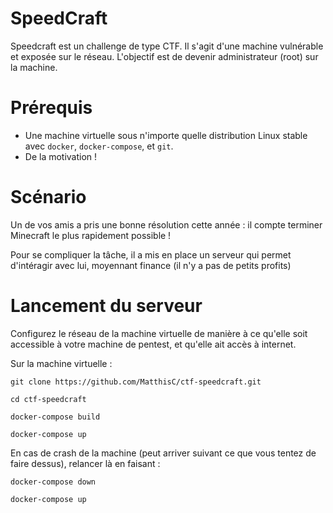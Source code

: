# SpeedCraft

Speedcraft est un challenge de type CTF. Il s'agit d'une machine vulnérable et exposée sur le réseau. L'objectif est de devenir administrateur (root) sur la machine.

# Prérequis

- Une machine virtuelle sous n'importe quelle distribution Linux stable avec `docker`, `docker-compose`, et `git`.
- De la motivation !

# Scénario

Un de vos amis a pris une bonne résolution cette année : il compte terminer Minecraft le plus rapidement possible ! 

Pour se compliquer la tâche, il a mis en place un serveur qui permet d'intéragir avec lui, moyennant finance (il n'y a pas de petits profits)

# Lancement du serveur

Configurez le réseau de la machine virtuelle de manière à ce qu'elle soit accessible à votre machine de pentest, et qu'elle ait accès à internet.

Sur la machine virtuelle :

`git clone https://github.com/MatthisC/ctf-speedcraft.git`

`cd ctf-speedcraft`

`docker-compose build`

`docker-compose up`

En cas de crash de la machine (peut arriver suivant ce que vous tentez de faire dessus), relancer là en faisant :

`docker-compose down`

`docker-compose up`
